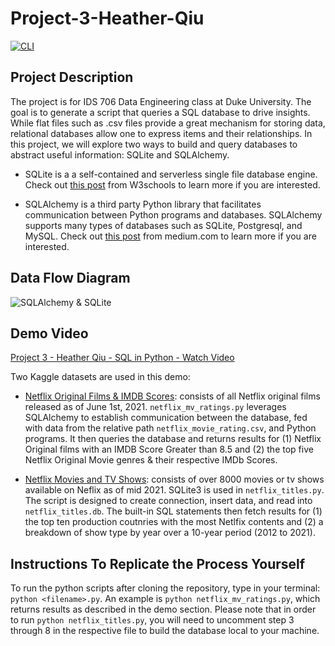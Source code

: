 # Project-3-Heather-Qiu
[![CLI](https://github.com/nogibjj/hq-individual_project3/actions/workflows/main.yml/badge.svg)](https://github.com/nogibjj/hq-individual_project3/actions/workflows/main.yml)


## Project Description

The project is for IDS 706 Data Engineering class at Duke University. The goal is to generate a script that queries a SQL database to drive insights. While flat files such as .csv files provide a great mechanism for storing data, relational databases allow one to express items and their relationships. In this project, we will explore two ways to build and query databases to abstract useful information: SQLite and SQLAlchemy. 

* SQLite is a a self-contained and serverless single file database engine. Check out [this post](https://www.w3schools.blog/sqlite-tutorial) from W3schools to learn more if you are interested. 

* SQLAlchemy is a third party Python library that facilitates communication between Python programs and databases. SQLAlchemy supports many types of databases such as SQLite, Postgresql, and MySQL. Check out [this post](https://medium.com/geekculture/getting-started-with-sqlalchemy-d132d04c940) from medium.com to learn more if you are interested.  


## Data Flow Diagram
![SQLAlchemy & SQLite](https://user-images.githubusercontent.com/105904149/198904778-5ed348a0-1c3d-408d-bdd2-1662ef5e8f62.png)


## Demo Video
[Project 3 - Heather Qiu - SQL in Python - Watch Video]()

Two Kaggle datasets are used in this demo:

* [Netflix Original Films & IMDB Scores](https://www.kaggle.com/datasets/luiscorter/netflix-original-films-imdb-scores): consists of all Netflix original films released as of June 1st, 2021. `netflix_mv_ratings.py` leverages SQLAlchemy to establish communication between the database, fed with data from the relative path `netflix_movie_rating.csv`, and Python programs. It then queries the database and returns results for (1) Netflix Original films with an IMDB Score Greater than 8.5 and (2) the top five Netflix Original Movie genres & their respective IMDb Scores.

* [Netflix Movies and TV Shows](https://www.kaggle.com/datasets/shivamb/netflix-shows): consists of over 8000 movies or tv shows available on Neflix as of mid 2021. SQLite3 is used in `netflix_titles.py`. The script is designed to create connection, insert data, and read into `netflix_titles.db`. The built-in SQL statements then fetch results for (1) the top ten production coutnries with the most Netlfix contents and (2) a breakdown of show type by year over a 10-year period (2012 to 2021). 

## Instructions To Replicate the Process Yourself

To run the python scripts after cloning the repository, type in your terminal: `python <filename>.py`. An example is `python netflix_mv_ratings.py`, which returns results as described in the demo section. Please note that in order to run `python netflix_titles.py`, you will need to uncomment step 3 through 8 in the respective file to build the database local to your machine.
